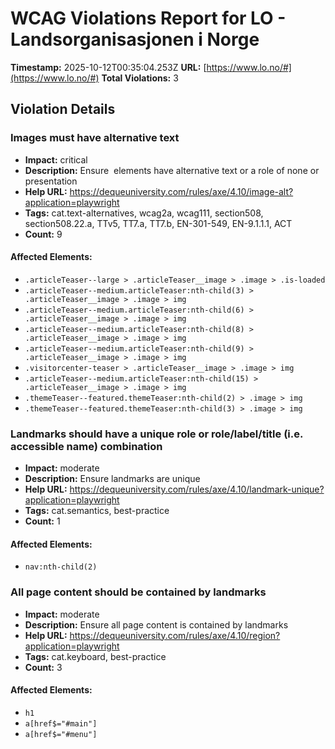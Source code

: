 # WCAG Violations Report for LO - Landsorganisasjonen i Norge

**Timestamp:** 2025-10-12T00:35:04.253Z
**URL:** [https://www.lo.no/#](https://www.lo.no/#)
**Total Violations:** 3

## Violation Details

### Images must have alternative text

- **Impact:** critical
- **Description:** Ensure <img> elements have alternative text or a role of none or presentation
- **Help URL:** https://dequeuniversity.com/rules/axe/4.10/image-alt?application=playwright
- **Tags:** cat.text-alternatives, wcag2a, wcag111, section508, section508.22.a, TTv5, TT7.a, TT7.b, EN-301-549, EN-9.1.1.1, ACT
- **Count:** 9

#### Affected Elements:

- `.articleTeaser--large > .articleTeaser__image > .image > .is-loaded`
- `.articleTeaser--medium.articleTeaser:nth-child(3) > .articleTeaser__image > .image > img`
- `.articleTeaser--medium.articleTeaser:nth-child(6) > .articleTeaser__image > .image > img`
- `.articleTeaser--medium.articleTeaser:nth-child(8) > .articleTeaser__image > .image > img`
- `.articleTeaser--medium.articleTeaser:nth-child(9) > .articleTeaser__image > .image > img`
- `.visitorcenter-teaser > .articleTeaser__image > .image > img`
- `.articleTeaser--medium.articleTeaser:nth-child(15) > .articleTeaser__image > .image > img`
- `.themeTeaser--featured.themeTeaser:nth-child(2) > .image > img`
- `.themeTeaser--featured.themeTeaser:nth-child(3) > .image > img`

### Landmarks should have a unique role or role/label/title (i.e. accessible name) combination

- **Impact:** moderate
- **Description:** Ensure landmarks are unique
- **Help URL:** https://dequeuniversity.com/rules/axe/4.10/landmark-unique?application=playwright
- **Tags:** cat.semantics, best-practice
- **Count:** 1

#### Affected Elements:

- `nav:nth-child(2)`

### All page content should be contained by landmarks

- **Impact:** moderate
- **Description:** Ensure all page content is contained by landmarks
- **Help URL:** https://dequeuniversity.com/rules/axe/4.10/region?application=playwright
- **Tags:** cat.keyboard, best-practice
- **Count:** 3

#### Affected Elements:

- `h1`
- `a[href$="#main"]`
- `a[href$="#menu"]`
